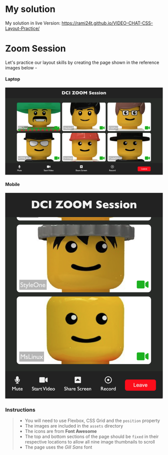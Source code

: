 # My solution

My solution in live Version: https://rami24t.github.io/VIDEO-CHAT-CSS-Layout-Practice/


# Zoom Session

Let's practice our layout skills by creating the page shown in the reference images below -

#### Laptop

![desktop](/assets/desktop.png)

#### Mobile

![mobile](/assets/mobile.png)

### Instructions

> - You will need to use Flexbox, CSS Grid and the `position` property
> - The images are included in the `assets` directory
> - The icons are from **Font Awesome**
> - The top and bottom sections of the page should be `fixed` in their respective locations to allow all nine image thumbnails to scroll
> - The page uses the _Gill Sans_ font
